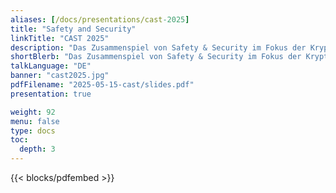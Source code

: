 ```yaml
---
aliases: [/docs/presentations/cast-2025]
title: "Safety and Security"
linkTitle: "CAST 2025"
description: "Das Zusammenspiel von Safety & Security im Fokus der Kryptoagilität."
shortBlerb: "Das Zusammenspiel von Safety & Security im Fokus der Kryptoagilität"
talkLanguage: "DE"
banner: "cast2025.jpg"
pdfFilename: "2025-05-15-cast/slides.pdf"
presentation: true

weight: 92
menu: false
type: docs
toc:
  depth: 3
---
```


{{< blocks/pdfembed >}}